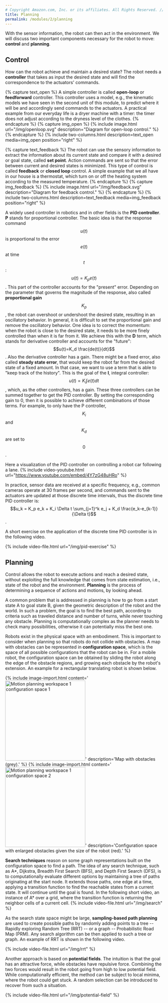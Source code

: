 ```yaml
---
# Copyright Amazon.com, Inc. or its affiliates. All Rights Reserved. // SPDX-License-Identifier: CC-BY-SA-4.0
title: Planning
permalink: /modules/2/planning
---
```


With the sensor information, the robot can then act in the environment.
We will discuss two important components necessary for the robot to move: **control** and **planning**.

## Control
How can the robot achieve and maintain a desired state? The robot needs a **controller** that takes as input the desired state and will find the correspondence to the actuators' commands.

{% capture text_open %}
A simple controller is called **open-loop** or **feedforward** controller. This controller uses a model, e.g., the kinematic models we have seen in the second unit of this module, to predict where it will be and accordingly send commands to the actuators. A practical example from our everyday life is a dryer machine with a timer: the timer does not adjust according to the dryness level of the clothes.
{% endcapture %}
{% capture img_open %}
{% include image.html url="/img/openloop.svg" description="Diagram for open-loop control." %}
{% endcapture %}
{% include two-columns.html description=text_open media=img_open position="right" %}


{% capture text_feedback %}
The robot can use the sensory information to extract the information about its current state and compare it with a desired or goal state, called **set point**. Action commands are sent so that the error between current and desired states is minimized. This type of control is called **feedback** or **closed loop** control. A simple example that we all have in our house is a thermostat, which turn on or off the heating system according to the measured temperature.
{% endcapture %}
{% capture img_feedback %}
{% include image.html url="/img/feedback.svg" description="Diagram for feedback control." %}
{% endcapture %}
{% include two-columns.html description=text_feedback media=img_feedback position="right" %}

A widely used controller in robotics and in other fields is the **PID controller**. **P** stands for proportional controller. The basic idea is that the response command $$u(t)$$ is proportional to the error $$e(t)$$ at time $$t$$: $$u(t)=K_p e(t)$$. This part of the controller accounts for the "present" error. Depending on the parameter that governs the magnitude of the response, also called **proportional gain** $$K_p$$, the robot can overshoot or undershoot the desired state, resulting in an oscillatory behavior. In general, it is difficult to set the proportional gain and remove the oscillatory behavior. One idea is to correct the momentum: when the robot is close to the desired state, it needs to be more finely controlled than when it is far from it. We achieve this with the **D** term, which stands for derivative controller and accounts for the "future": $$u(t)=K_d \frac{de(t)}{dt}$$. Also the derivative controller has a gain.
There might be a fixed error, also called **steady state error**, that would keep the robot far from the desired state of a fixed amount. In that case, we want to use a term that is able to "keep track of the history". This is the goal of the **I**, integral controller: $$u(t)=K_i\int e(t)dt$$, which, as the other controllers, has a gain.
These three controllers can be summed together to get the PID controller. By setting the corresponding gain to 0, then it is possible to achieve different combinations of those terms. For example, to only have the P controller, $$K_i$$ and $$K_d$$ are set to $$0$$.

 Here a visualization of the PID controller on controlling a robot car following a lane.
{% include video-youtube.html url="https://www.youtube.com/embed/4Y7zG48uHRo" %}

In practice, sensor data are received at a specific frequency, e.g., common cameras operate at 30 frames per second, and commands sent to the actuators are updated at those discrete time intervals, thus the discrete time PID controller is: $$u_k = K_p e_k + K_i \Delta t \sum_{j=1}^k e_j + K_d \frac{e_k-e_{k-1}}{\Delta t}$$.

A short exercise on the application of the discrete time PID controller is in the following video.

  {% include video-file.html url="/img/pid-exercise" %}

## Planning
Control allows the robot to execute actions and reach a desired state, without exploiting the full knowledge that comes from state estimation, i.e., state of the robot and the environment. **Planning** is the process of determining a sequence of actions and motions, by looking ahead.

A common problem that is addressed in planning is how to go from a start state A to goal state B, given the geometric description of the robot and the world.
In such a problem, the goal is to find the best path, according to criteria such as traveled distance and number of turns, while never touching any obstacle.
Planning is computationally complex as the planner needs to check many possibilities, otherwise it can potentially miss the best one.

Robots exist in the physical space with an embodiment. This is important to consider when planning so that robots do not collide with obstacles. A map with obstacles can be represented in **configuration space**, which is the space of all possible configurations that the robot can be in. For a mobile robot, the configuration space can be obtained by sliding the robot along the edge of the obstacle regions, and growing each obstacle by the robot's extension. An example for a rectangular translating robot is shown below.

{% include image-import.html content='<a title="Simeon87 / CC BY-SA (https://creativecommons.org/licenses/by-sa/3.0)" href="https://commons.wikimedia.org/wiki/File:Motion_planning_workspace_1_configuration_space_1.svg"><img width="256" alt="Motion planning workspace 1 configuration space 1" src="https://upload.wikimedia.org/wikipedia/commons/thumb/9/90/Motion_planning_workspace_1_configuration_space_1.svg/256px-Motion_planning_workspace_1_configuration_space_1.svg.png"></a>' description='Map with obstacles (grey).'  %}
{% include image-import.html content='<a title="Simeon87 / CC BY-SA (https://creativecommons.org/licenses/by-sa/3.0)" href="https://commons.wikimedia.org/wiki/File:Motion_planning_workspace_1_configuration_space_2.svg"><img width="256" alt="Motion planning workspace 1 configuration space 2" src="https://upload.wikimedia.org/wikipedia/commons/thumb/f/f5/Motion_planning_workspace_1_configuration_space_2.svg/256px-Motion_planning_workspace_1_configuration_space_2.svg.png"></a>' description='Configuration space with enlarged obstacles given the size of the robot (red).'  %}

**Search techniques** reason on some graph representations built on the configuration space to find a path. The idea of any search technique, such as A\*, Dijkstra, Breadth First Search (BFS), and Depth First Search (DFS), is to computationally evaluate different options by maintaining a tree of paths originating at the start node. It extends those paths, one edge at a time, applying a transition function to find the reachable states from a current state. It will continue until the goal is found. In the following short video, an instance of A\* over a grid, where the transition function is returning the neighbor cells of a current cell.
  {% include video-file.html url="/img/search" %}

As the search state space might be large, **sampling-based path planning** are used to create possible paths by randomly adding points to a tree -- Rapidly exploring Random Tree (RRT) -- or a graph -- Probabilistic Road Map (PRM). Any search algorithm can be then applied to such a tree or graph. An example of RRT is shown in the following video.

  {% include video-file.html url="/img/rrt" %}

Another approach is based on **potential fields**. The intuition is that the goal has an attractive force, while obstacles have repulsive force. Combining the two forces would result in the robot going from high to low potential field. While computationally efficient, the method can be subject to local minima, where the robot could get stuck. A random selection can be introduced to recover from such a situation.

  {% include video-file.html url="/img/potential-field" %}
